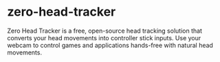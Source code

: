 # zero-head-tracker
Zero Head Tracker is a free, open-source head tracking solution that converts your head movements into controller stick inputs. Use your webcam to control games and applications hands-free with natural head movements.
